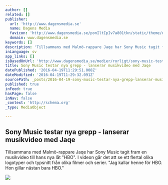 ```yaml
---
author: []
related: []
publisher:
  url: 'http://www.dagensmedia.se'
  name: Dagens Media
  favicon: 'http://www.dagensmedia.se/ponIltIpIv7a801tkn/static/theme/dagensmedia/base/ico/favicon.png'
  domain: www.dagensmedia.se
keywords: []
description: 'Tillsammans med Malmö-rappare Jaqe har Sony Music tagit fram en musikvideo till hans nya låt "HBO". I videon går det att se ett flertal olika logotyper och typsnitt från olika filmer och serier. "Jag kallar henne för HBO. Hon gillar nästan bara HBO."'
inLanguage: sv
app_links: []
isBasedOnUrl: 'http://www.dagensmedia.se/medier/rorligt/sony-music-testar-nya-grepp-lanserar-musikvideo-med-jaqe-6541053'
title: Sony Music testar nya grepp - lanserar musikvideo med Jaqe
datePublished: '2016-04-19T11:29:51.008Z'
dateModified: '2016-04-19T11:29:32.091Z'
sourcePath: _posts/2016-04-19-sony-music-testar-nya-grepp-lanserar-musikvideo-med-jaqe.md
published: true
inFeed: true
hasPage: false
inNav: false
_context: 'http://schema.org'
_type: MediaObject

---
```

<article style=""><h1>Sony Music testar nya grepp - lanserar musikvideo med Jaqe</h1><p>Tillsammans med Malmö-rappare Jaqe har Sony Music tagit fram en musikvideo till hans nya låt "HBO". I videon går det att se ett flertal olika logotyper och typsnitt från olika filmer och serier. "Jag kallar henne för HBO. Hon gillar nästan bara HBO."</p><img src="http://www.dagensmedia.se/incoming/3ooubu-jaqe.JPG/binary/original/jaqe.JPG" /></article>